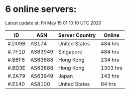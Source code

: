 # 6 online servers:

Latest update at: Fri May 15 01:10:10 UTC 2020

| ID | ASN | Server Country | Online |
| -- | --- | -------------- | ------ |
| #.D09B | AS174 | United States | 484 hrs |
| #.7F1D | AS63949 | Singapore | 484 hrs |
| #.B6F8 | AS63888 | Hong Kong | 234 hrs |
| #.BD3E | AS63888 | Hong Kong | 1303 hrs |
| #.2A79 | AS63949 | Japan | 143 hrs |
| #.E140 | AS8100 | United States | 84 hrs |

